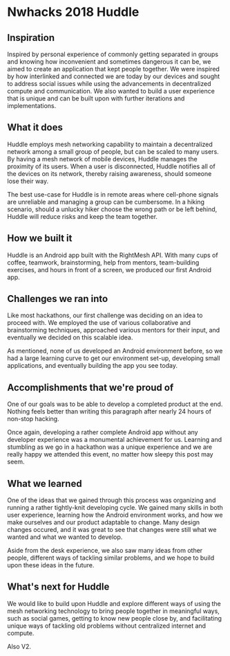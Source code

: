 # Nwhacks 2018 Huddle

## Inspiration

Inspired by personal experience of commonly getting separated in groups and knowing how inconvenient and sometimes dangerous it can be, we aimed to create an application that kept people together. We were inspired by how interlinked and connected we are today by our devices and sought to address social issues while using the advancements in decentralized compute and communication. We also wanted to build a user experience that is unique and can be built upon with further iterations and implementations.

## What it does

Huddle employs mesh networking capability to maintain a decentralized network among a small group of people, but can be scaled to many users. By having a mesh network of mobile devices, Huddle manages the proximity of its users. When a user is disconnected, Huddle notifies all of the devices on its network, thereby raising awareness, should someone lose their way.

The best use-case for Huddle is in remote areas where cell-phone signals are unreliable and managing a group can be cumbersome. In a hiking scenario, should a unlucky hiker choose the wrong path or be left behind, Huddle will reduce risks and keep the team together.

## How we built it

Huddle is an Android app built with the RightMesh API. With many cups of coffee, teamwork, brainstorming, help from mentors, team-building exercises, and hours in front of a screen, we produced our first Android app.

## Challenges we ran into

Like most hackathons, our first challenge was deciding on an idea to proceed with. We employed the use of various collaborative and brainstorming techniques, approached various mentors for their input, and eventually we decided on this scalable idea.

As mentioned, none of us developed an Android environment before, so we had a large learning curve to get our environment set-up, developing small applications, and eventually building the app you see today.

## Accomplishments that we're proud of

One of our goals was to be able to develop a completed product at the end. Nothing feels better than writing this paragraph after nearly 24 hours of non-stop hacking.

Once again, developing a rather complete Android app without any developer experience was a monumental achievement for us. Learning and stumbling as we go in a hackathon was a unique experience and we are really happy we attended this event, no matter how sleepy this post may seem.

## What we learned

One of the ideas that we gained through this process was organizing and running a rather tightly-knit developing cycle. We gained many skills in both user experience, learning how the Android environment works, and how we make ourselves and our product adaptable to change. Many design changes occured, and it was great to see that changes were still what we wanted and what we wanted to develop.


Aside from the desk experience, we also saw many ideas from other people, different ways of tackling similar problems, and we hope to build upon these ideas in the future.

## What's next for Huddle

We would like to build upon Huddle and explore different ways of using the mesh networking technology to bring people together in meaningful ways, such as social games, getting to know new people close by, and facilitating unique ways of tackling old problems without centralized internet and compute.

Also V2.
